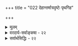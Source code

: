 +++
title = "022 देहान्तर्मात्रदृष्टेः पृथगिह"

+++
<details><summary>मूलम्</summary>

देहान्तर्मात्रदृष्टेः पृथगिह विषयिप्राणजीवोत्क्रमोक्तेर्भूयोवाक्यानुसारदणुरिति वचने तादृशोपाध्यनुक्तेः ।  
ईशादाराग्रमात्रो ह्यवर इति भिदावर्णनात्स्पन्दवाक्याद्व्याप्त्युक्तिर्जातिधर्मप्रतिहतिविनिवृत्त्यादिमात्रेण जीवे ॥ २२ ॥
</details>

<details><summary>वरदार्य-सर्वाङ्कषा - २२</summary>

एवं जीवानां विभुत्वं निराकृत्य, तेषां अणुत्वे प्रमाणान्याह - देहान्तरित्यादि । देहान्तर्मात्रदृष्टेः देहान्तरेव ' अहम्' इत्यनुभवदर्शनात् । पञ्चम्यन्तानामेषाम् ‘व्याप्त्युक्तिः' इत्यादिनान्वयः । देहाद्बहिः आत्मनः सत्त्वे प्रमाणादर्शनात्, शरीरानुगुणपरिमाणे जीवस्य नाशप्रसङ्गात् जीवः अणुरेव । **इह** = उपनिषत्सु **पृथक्** = प्रत्येकम् **विषयिप्राणजीवोत्क्रमोक्तेः** = **विषयिणाम्** = इन्द्रियाणाम् **प्राणस्य** = मुख्यप्राणस्य जीवस्य

[[204]] 

ईशादाराग्रमात्रो ह्यवर इति भिदावर्णनात् स्पन्दवाक्यात् 

व्याप्त्युक्तिर्जातिधर्मप्रतिहतिविनिवृत्त्यादिमात्रेण जीवे ॥22॥ 

च **उत्क्रमोक्तेः** = शरीरात् उत्क्रमणस्य अभिधानात् । 'तमुत्क्रामन्तं प्राणोऽनूत्क्रामति प्राणमुत्क्रामन्तं सर्वे प्राणा उत्क्रामन्ति' (बृ.6-4-2 ) इति शरीरादुत्क्रामन्तं जीवमनुसृत्य प्राणादीनामुत्क्रान्तेः कथनात्, आत्मनः जीवस्योत्क्रमणं प्राणादिपरतया नेतुं न शक्यमिति बोधनार्थं इन्द्रियप्राणादीनां पृथक् निष्क्रमणमभिहितम् । कस्मिंश्चिन्मृते हि 'प्राणा गताः" इति व्यवहरन्ति । स औपचारिक इति प्रदर्शनार्थं प्राणातिरिक्त एव 'एष आत्मा निष्क्रामति' (बृ.6-4-2 ) इत्यत्र विवक्षितः । अतः जीवः न विभुः, विभुत्वे निष्क्रमणासंभवात् । एतादृशानां बहूनां वाक्यानां दर्शनात् अन्यथानयनं न शक्यमित्यभिप्रायेण – भूयोवाक्यानुसारादिति । अणुरिति वचने **तादृशोपाध्यनुक्तेः** = 'एषोऽणुरात्मा चेतसा वेदितव्यः' (मुं. 3-1-9 ) इत्यत्र अणुत्वे उपाध्यनुक्तेः अणुत्वं स्वाभाविकमिति गम्यते । एवम् - **ईशात्** = परमात्मनः **अवरः** = निकृष्टो जीवः **आराग्रमात्रः** =अल्पपरिमाणकः इति हि **भिदावर्णनात्** = वैलक्षण्यवर्णनात् । ' आरामात्रो ह्यवरोऽपि दृष्टः' (श्वे. 5-8) इति परमात्मापेक्षया वैलक्षण्यमुक्त्वा जीवस्याणुत्वाभिधानाच्च । रथावयवश्चक्रम् । चक्रस्यावयव आरः । तस्याग्रम् आराग्रम् एकदेशः । अतिसूक्ष्मपरिमाणकः जीव इत्यर्थः । ' आराग्रम्' इत्यल्पपरिमाणे रूढं पदमिति केचित् । एवं - स्पन्दवाक्यात् ' स्वे शरीरे यथाकामं परिवर्तते' (बृ.4-1-18) इति शरीरान्तरेव जीवस्य सञ्चारः अभिधीयते । तच्चाणुत्वमन्तरा न संभवति । एवमेभिर्हेतुभिः 'जीवे व्याप्त्युक्तिः 'जातिधर्मप्रतिहतिविनिवृत्त्यादिमात्रेण' इत्यन्वयः । एवञ्चार्थात् जीवः अणुरेव, न विभुः ॥ 

ननु ' स चानन्त्याय कल्पते' (श्वे. 5-9) 'नित्यः सर्वगतः ' ( गी. 2-24) इत्यादौ जीवस्य विभुत्वमुच्यते किलेति शङ्कापरिहारायाह - व्याप्त्युक्तिरित्यादि । जीवे **व्याप्युक्तिः** = एवं श्रुतिस्मृतिषु सर्वगतत्वादिकथनम् **जातिधर्मप्रतिहतिविनिवृत्त्यादिमात्रेण** = जीवजातिदृष्ट्या, जीवधर्मस्य ज्ञानस्य व्यापकत्वदृष्ट्या, अतिसूक्ष्मत्वेन जीवस्य कुत्रापि वस्तुनि प्रतिघातासंभवेन प्रतिघाताभावमात्राभिप्रायेण वा भवेदिति शेषः । जीवस्य स्वतः अणुत्वेऽपि जीवजातीयस्य सर्वदेशेषु व्याप्त्या जीवः सर्वगत इत्युच्यते । जगत्सर्वमत्यन्तसूक्ष्मैर्जीवाणुभिर्व्याप्तमिति हि विज्ञानिनो वदन्ति । एवं जीवधर्मभूतज्ञानस्य ' यच्चाप्नोति यदादत्ते यच्चाप्ति विषयानिह । यच्चास्य सन्ततो भावः तस्मादात्मेति कथ्यते ।' इति निर्वचनेन व्यापनशीलत्वात्, मुक्तौ सर्वत्र व्याप्त्या च तद्विशिष्टस्य जीवस्याप्यानन्त्यमुच्यते । एवं जीवस्य गतेः प्रतिहतिः कुत्रापि न भवति, तावान् सूक्ष्मोऽयमित्यभिप्रायेण वा कुत्रचित् तस्य विभुत्वमुच्यते, न तु स्वरूपतः । अतो जीवो न विभुः ॥ 

इदन्तु बोध्यम् - जीवाणुत्वसमर्थनं जीवस्य स्वरूपस्वभावादिविषये दुर्ज्ञानत्वप्रदर्शनाय । संसारिणां मानवानां बुद्धिः जीवात्मस्वरूपविषये प्रसरितुं लेशतोऽपि न शक्नोति । यतः आत्मतत्त्वं बुद्ध्यतीतम्, अलौकिकम्, अप्राकृतम् । तत् प्राकृतया बुद्ध्या कथं ग्रहीतुं शक्यते ? 'यो बुद्धेः परतस्तु सः' (गी. 3- 42 ) इति हि गीता । यद्यपि भाष्ये प्रकरणानुगुणं कामपरतयायं खण्डो व्याख्यातः; अथापि 'इन्द्रियेभ्यः परा 

I 

I 

93. 

[[205]] 

[ जीवः न देहानुगुणपरिमाणवान्] 

नात्मा देहानुरूपं विविधपरिणतिर्निर्विकारोक्तिबाधात् 

स्थूलोऽहं मूर्ध्नि जातं सुखमिति च मतिस्तस्य देहात्ममोहात् । 

 

IS THE 

ह्यर्था अर्थेभ्यश्च परं मनः । मनसस्तु परा बुद्धिः बुद्धेरात्मा महान् परः ॥' (कठ. 1-3-10) इत्यादौ बुद्ध्यपेक्षया आत्मनः परत्वस्य संमतत्वात्, गीतावाक्यस्य तच्छायानुसारित्वात्, अयमप्यर्थो न निषिद्धः । अथवा, अस्तु वाक्यम्, व्याख्यानं वा । विषयानुरोधेन अर्थः वर्णनीयः । तद्दृष्ट्या आत्मा बुद्ध्यतीत एव । अत एव 'नायमात्मा प्रवचनेन लभ्यः न मेधया न बहुना श्रुतेन' (कठ. 1-2-23) 'सत्येन लभ्यस्तपसा ह्येष आत्मा सम्यग्ज्ञानेन ब्रह्मचर्येण नित्यम्' (मुं. 3-1-5) इत्याद्दुच्यते । पृथिवीपरमाणोः परिमाणमेवातीन्द्रियम् । ततोऽपि जलपरमाणो रूपं दुर्ज्ञेयम्, ततोऽपि तेजः परमाणोः, ततोऽपि वायुपरमाणोः, ततोऽप्याकाशपरमाणोः । सिद्धान्ते हि आकाशोऽपि सावयवः । एवं भौतिकवस्तूनां स्वरूपमेव दुर्ज्ञेयं चेत्, एतत्सर्वमतीत्य वर्तमानस्य पञ्चविंशस्य जीवस्याणुत्वं भौतिकाणुत्वापेक्षया विलक्षणम् अत्यन्तदुर्ज्ञेयमिति सदा चिन्तनीयम् । यत एवं वदन्ति मर्मज्ञाः - ' शाब्दस्य हि ब्रह्मण एष पन्थाः यन्नामभिर्ध्यायति धीरपार्थैः । परिभ्रमंस्तत्र न विन्दतेऽर्थान् मायामये वासनया शयानः ॥ ( भाग. 2-2-2 ) इति । शाब्दस्य ब्रह्मणः शब्दरूपस्य ब्रह्मणः एष हि अयमेव हि पन्थाः मार्गः । कः ? यत् **अपार्थैः** = अर्थरहितैः **नामभिः** = केवलं संज्ञाभिः धीः मानवानां बुद्धिः **ध्यायति** = चिन्तयति । अर्थः अवगत इव भाति किल? अपार्थैरिति कथम्? इत्यत्र वासनया पूर्ववासनया विशेषेण **मायामये** = ' अर्थोऽवगतः' इति भ्रममये **तत्र** = शब्दब्रह्मणि शयानः निश्चिन्ततया वर्तमानः, तत्रैव परिभ्रमन् मानवः **अर्थान्** = पदार्थान् न **विदन्ते** = न प्राप्नोत्येव । अर्थस्यालाभेऽपि, लब्ध इव भ्रमजन को भवति आत्मादिशब्दः । एतत्तत्त्वं अग्रे (बुद्धि. 31 ) व्यक्ती भविष्यति । कतिपयपदानां शुकवदभ्यासमात्रेण अर्थः न स्वायत्तो भवति । भूमविद्यारंभे सनत्कुमारं प्रति नारदोक्तम्– 'ऋग्वेदं भगवोऽध्येमि' इत्यादिनारदवचनम् – 'यद्वै किञ्चिदध्यगीष्ठा नामैवैतत्' (छा. 7-1-3) इत्यादि सनत्कुमारप्रतिवचनञ्चात्र सदा स्मर्तव्यम् ॥ २२ ॥
</details>

<details><summary>सर्वार्थसिद्धिः - २२</summary>

देहान्तर्मात्रदृष्टेः पृथगिह विषयिप्राणजीवोत्क्रमोक्ते-  
र्भूयोवाक्यानुसारादणुरिति वचने तादृशोपाध्युपनुक्तेः ।  
ईशादाराग्रमात्रो ह्यवर इति भिदावर्णनात्स्पन्दवाक्या-  
द्वयाप्त्युक्तिर्जातिधर्मप्रतिहतिविनिवृत्त्यादिमात्रेण जीवे ॥ २२ ॥  
  
अथाप्यणुत्वे किं प्रमाणमित्यत्राह - देहान्तरिति । अयं भावः - यद्याता विभुः स्वयंप्रकाशश्च, किमिति सर्वत्र सर्वदा न प्रकाशते? अहमिति सार्वत्रिकः प्रकाशत एवेति चेन्न; अस्मिन्देहेऽहं वर्त इतिवत्सर्वत्र प्रतीतिप्रसङ्गात् । सार्वत्रिकस्याविशदप्रकाशोऽस्तीति च न प्रमाणम् । व्यञ्जकान्तरसापेक्षत्वाद्व्यञ्जकदेशे व्यक्तिरिति नियमहेतुरिति चेन्न; स्वप्रकाशत्वविरोधात् । अथ मानसप्रत्यक्षः, तथाऽपि कथं क्वाचित्कोपलब्धिः? यद्यपि सामग्रीदेशानुविधानेन ज्ञानोत्पत्तिः; तथाऽपि विषयत्वं न तन्निघ्नम्, तथा अदृष्टेः । अगृहीतपरिमाणस्य स्वरूपतो ग्रहणे देहात्मभ्रमात् क्वाचित्कत्वोपलम्भ इति चेन्न; भ्रमव्यतिरिक्तमानसप्रत्यक्षेष्वपि तद्दृष्टेः । विवेकतस्समाहितानामपि परिच्छिन्नतया तदुपलब्घेः; 'हृदि ह्ययमात्मा' इत्यादिदृष्टेश्च । हेत्वन्तरमाह - पृथगिति । इन्द्रियादीनां पृथगुत्क्रमणोक्तेरात्मोत्क्रमणं न भाक्तमिति भावः । सर्वगतत्वोक्तिसद्भावेऽप्यणुत्वोक्तीनां बलीयस्त्वं व्यनक्ति - भूय इति । सन्ति हि 'एषोऽणुरात्मा चेतसा वेदितव्यः', 'वालाग्रशतभागस्य शतधा कल्पितस्य च । भागो जीवस्स विज्ञेयः इत्यादिका बह्व्यः' । ननु विभोरपि परमात्मनोऽणुत्वं श्रूयते, तथेह स्यात्; तन्न; तत्र हि - एव आत्माऽन्तर्हृदयेऽणीयान् व्रीहेर्वा' इत्यादिष्वौपाधिकाणुत्वव्यक्तेः । जीवाणुत्वश्रुतौ तादृशोपाध्यनुक्तेः; प्रत्युत स्वरूपनिर्देशेनैव बालाग्रसूक्ष्मभागसमत्वं ख्याप्यते । यद्यौपाधिकं जीस्याणुत्वम्, तस्य जीवेश्वरसाधारणत्वात् 'आराग्रमात्रो ह्यवरोऽपि दृष्टः इति परव्यावर्तकपरिमाणोक्तिर्विहन्येतेत्यभिप्रायेणाह - ईशादिति ॥ स्वप्नसुषुप्त्यादिवाक्येषु 'आसु तदा नाडीषु सृप्तो भवति', 'ताभिः प्रत्यपसृप्य पुरीतति शेते' इत्यादिभिर्जीवस्य तत्रतत्र स्वरूपेण संचरणं श्रूयत इत्याह - स्पन्दवाक्यादिति ॥ एतैर्बलीयोभिर्जीवव्याप्तिवचनानामन्यपरत्वमाह - व्याप्त्युक्तिरिति ॥ 'तस्यात्मपरदेहेषु सतः' इत्यादौ जातितः, 'स चानन्त्याय कल्पते' इत्यत्र धर्मतः । तथा च सूत्रं 'प्रदीपवदादेशस्तथा हि दर्शयति' इति । सर्वगत इत्यत्र क्रमेण सर्वविधाचेतने प्रवेशाद्वा, शिलदिष्वपि प्रतिहत्यनर्हतया वा; तथा च भाषितम् 'अतिसूक्ष्मतया सर्वाचेतनान्तःप्रवेशस्वभावः' इति । आत्मनोऽणुत्वे पृथिव्याद्यणुवत्प्रत्यक्षत्वं न स्यादिति चेन्न, विभुत्वेऽपि ते विभ्वन्तरवदप्रत्यक्षत्वप्रसङ्गात् । यथादृष्टि व्यावृत्तिरस्तीति चेत् अणुत्वेऽपि समम् । न चास्माकं पृथिव्याद्यणूनामप्रत्यक्षत्वनियमः । एवमणुत्वे मानसप्रत्यक्षत्वं न स्यादिति प्रसङ्गोऽपि श्रुतिविरोधादिभिः प्रत्याख्येयः ॥ २२ ॥ इति जीवाणुत्वम् ॥
</details>


